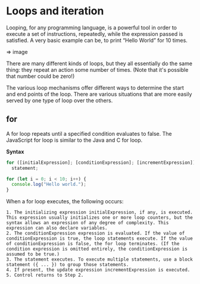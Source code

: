 # Loops and iteration

Looping, for any programming language, is a powerful tool in order to execute a set of instructions, repeatedly, while the expression passed is satisfied. A very basic example can be, to print “Hello World” for 10 times.

=> image

There are many different kinds of loops, but they all essentially do the same thing: they repeat an action some number of times. (Note that it's possible that number could be zero!)

The various loop mechanisms offer different ways to determine the start and end points of the loop. There are various situations that are more easily served by one type of loop over the others.

## for

A for loop repeats until a specified condition evaluates to false. The JavaScript for loop is similar to the Java and C for loop.

**Syntax**

```js
for ([initialExpression]; [conditionExpression]; [incrementExpression])
  statement;
```

```js
for (let i = 0; i < 10; i++) {
  console.log("Hello world.");
}
```

When a for loop executes, the following occurs:

    1. The initializing expression initialExpression, if any, is executed. This expression usually initializes one or more loop counters, but the syntax allows an expression of any degree of complexity. This expression can also declare variables.
    2. The conditionExpression expression is evaluated. If the value of conditionExpression is true, the loop statements execute. If the value of conditionExpression is false, the for loop terminates. (If the condition expression is omitted entirely, the conditionExpression is assumed to be true.)
    3. The statement executes. To execute multiple statements, use a block statement ({ ... }) to group those statements.
    4. If present, the update expression incrementExpression is executed.
    5. Control returns to Step 2.
